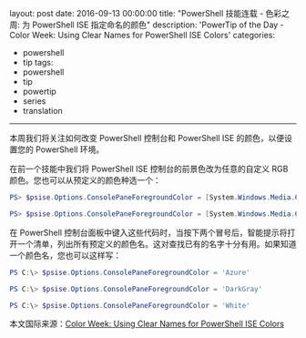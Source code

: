 layout: post
date: 2016-09-13 00:00:00
title: "PowerShell 技能连载 - 色彩之周: 为 PowerShell ISE 指定命名的颜色"
description: 'PowerTip of the Day - Color Week: Using Clear Names for PowerShell ISE Colors'
categories:
- powershell
- tip
tags:
- powershell
- tip
- powertip
- series
- translation
---
本周我们将关注如何改变 PowerShell 控制台和 PowerShell ISE 的颜色，以便设置您的 PowerShell 环境。

在前一个技能中我们将 PowerShell ISE 控制台的前景色改为任意的自定义 RGB 颜色。您也可以从预定义的颜色种选一个：

```powershell
PS> $psise.Options.ConsolePaneForegroundColor = [System.Windows.Media.Colors]::Azure

PS> $psise.Options.ConsolePaneForegroundColor = [System.Windows.Media.Colors]::White
```

在 PowerShell 控制台面板中键入这些代码时，当按下两个冒号后，智能提示将打开一个清单，列出所有预定义的颜色名。这对查找已有的名字十分有用。如果知道一个颜色名，您也可以这样写：

```powershell
PS C:\> $psise.Options.ConsolePaneForegroundColor = 'Azure'

PS C:\> $psise.Options.ConsolePaneForegroundColor = 'DarkGray'

PS C:\> $psise.Options.ConsolePaneForegroundColor = 'White'
```

<!--more-->
本文国际来源：[Color Week: Using Clear Names for PowerShell ISE Colors](http://community.idera.com/powershell/powertips/b/tips/posts/color-week-using-clear-names-for-powershell-ise-colors)
